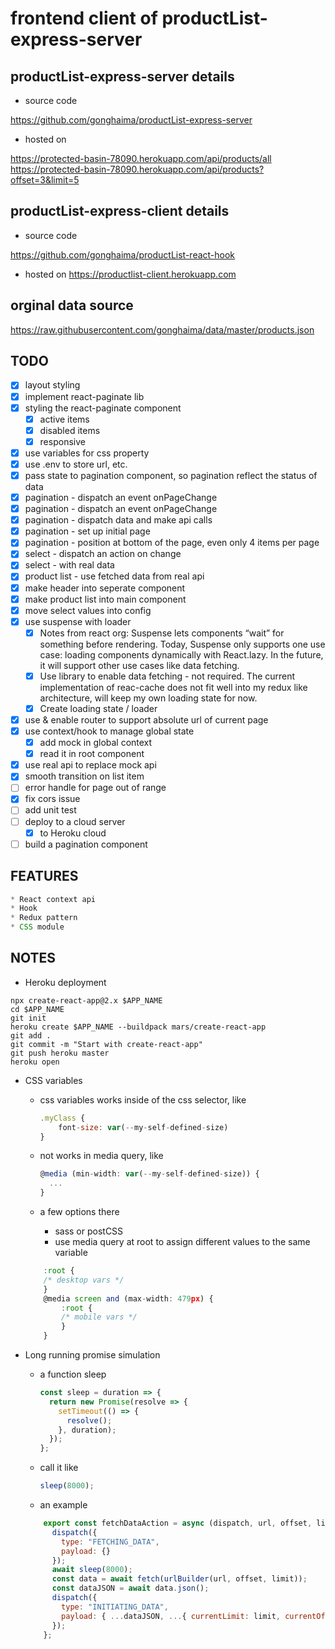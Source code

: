 # frontend client of productList-express-server

## productList-express-server details

- source code

<https://github.com/gonghaima/productList-express-server>

- hosted on

<https://protected-basin-78090.herokuapp.com/api/products/all>
<https://protected-basin-78090.herokuapp.com/api/products?offset=3&limit=5>

## productList-express-client details

- source code

<https://github.com/gonghaima/productList-react-hook>

- hosted on
<https://productlist-client.herokuapp.com>

## orginal data source

 <https://raw.githubusercontent.com/gonghaima/data/master/products.json>

## TODO

- [x] layout styling
- [x] implement react-paginate lib
- [x] styling the react-paginate component
  - [x] active items
  - [x] disabled items
  - [x] responsive
- [x] use variables for css property
- [x] use .env to store url, etc.
- [x] pass state to pagination component, so pagination reflect the status of data
- [x] pagination - dispatch an event onPageChange
- [x] pagination - dispatch an event onPageChange
- [x] pagination - dispatch data and make api calls
- [x] pagination - set up initial page
- [x] pagination - position at bottom of the page, even only 4 items per page
- [x] select - dispatch an action on change
- [x] select - with real data
- [x] product list - use fetched data from real api
- [x] make header into seperate component
- [x] make product list into main component
- [x] move select values into config
- [x] use suspense with loader
  - [x] Notes from react org: Suspense lets components “wait” for something before rendering. Today, Suspense only supports one use case: loading components dynamically with React.lazy. In the future, it will support other use cases like data fetching.
  - [x] Use library to enable data fetching - not required. The current implementation of reac-cache does not fit well into my redux like architecture, will keep my own loading state for now.
  - [x] Create loading state / loader
- [x] use & enable router to support absolute url of current page
- [x] use context/hook to manage global state
  - [x] add mock in global context
  - [x] read it in root component
- [x] use real api to replace mock api
- [x] smooth transition on list item
- [ ] error handle for page out of range
- [x] fix cors issue
- [ ] add unit test
- [ ] deploy to a cloud server
  - [x] to Heroku cloud
- [ ] build a pagination component

## FEATURES

~~~~javascript
* React context api
* Hook
* Redux pattern
* CSS module
~~~~

## NOTES

- Heroku deployment

```code
npx create-react-app@2.x $APP_NAME
cd $APP_NAME
git init
heroku create $APP_NAME --buildpack mars/create-react-app
git add .
git commit -m "Start with create-react-app"
git push heroku master
heroku open
```

- CSS variables

  - css variables works inside of the css selector, like

    ```javascript
    .myClass {
        font-size: var(--my-self-defined-size)
    }
    ```

  - not works in media query, like

    ```javascript
    @media (min-width: var(--my-self-defined-size)) {
      ...
    }
    ```

  - a few options there
    - sass or postCSS
    - use media query at root to assign different values to the same variable

  ```javascript
      :root {
      /* desktop vars */
      }
      @media screen and (max-width: 479px) {
          :root {
          /* mobile vars */
          }
      }
  ```

- Long running promise simulation

  - a function sleep

    ```javascript
    const sleep = duration => {
      return new Promise(resolve => {
        setTimeout(() => {
          resolve();
        }, duration);
      });
    };
    ```

  - call it like

    ```javascript
    sleep(8000);
    ```

  - an example

  ```javascript
      export const fetchDataAction = async (dispatch, url, offset, limit) => {
        dispatch({
          type: "FETCHING_DATA",
          payload: {}
        });
        await sleep(8000);
        const data = await fetch(urlBuilder(url, offset, limit));
        const dataJSON = await data.json();
        dispatch({
          type: "INITIATING_DATA",
          payload: { ...dataJSON, ...{ currentLimit: limit, currentOffset: offset } }
        });
      };
  ```
